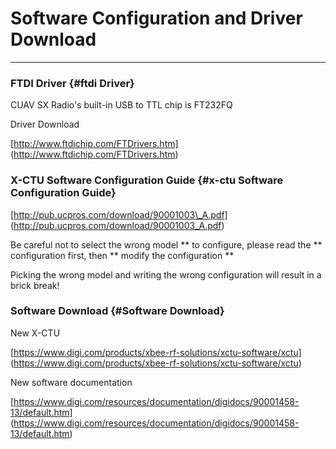 # Software Configuration and Driver Download

---



### FTDI Driver {#ftdi Driver}

CUAV SX Radio's built-in USB to TTL chip is FT232FQ

Driver Download

[http://www.ftdichip.com/FTDrivers.htm] (http://www.ftdichip.com/FTDrivers.htm)

### X-CTU Software Configuration Guide {#x-ctu Software Configuration Guide}

[http://pub.ucpros.com/download/90001003\_A.pdf] (http://pub.ucpros.com/download/90001003_A.pdf)

Be careful not to select the wrong model ** to configure, please read the ** configuration first, then ** modify the configuration **

Picking the wrong model and writing the wrong configuration will result in a brick break!

### Software Download {#Software Download}

New X-CTU

[https://www.digi.com/products/xbee-rf-solutions/xctu-software/xctu] (https://www.digi.com/products/xbee-rf-solutions/xctu-software/xctu)

New software documentation

[https://www.digi.com/resources/documentation/digidocs/90001458-13/default.htm] (https://www.digi.com/resources/documentation/digidocs/90001458-13/default.htm)